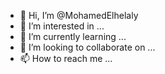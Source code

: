 - 👋 Hi, I’m @MohamedElhelaly
- 👀 I’m interested in ...
- 🌱 I’m currently learning ...
- 💞️ I’m looking to collaborate on ...
- 📫 How to reach me ...

<!---
MohamedElhelaly/MohamedElhelaly is a ✨ special ✨ repository because its `README.md` (this file) appears on your GitHub profile.
You can click the Preview link to take a look at your changes.
--->
